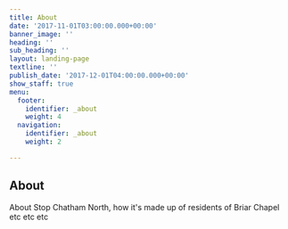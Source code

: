 ```yaml
---
title: About
date: '2017-11-01T03:00:00.000+00:00'
banner_image: ''
heading: ''
sub_heading: ''
layout: landing-page
textline: ''
publish_date: '2017-12-01T04:00:00.000+00:00'
show_staff: true
menu:
  footer:
    identifier: _about
    weight: 4
  navigation:
    identifier: _about
    weight: 2

---
```

## About

About Stop Chatham North, how it's made up of residents of Briar Chapel etc etc etc